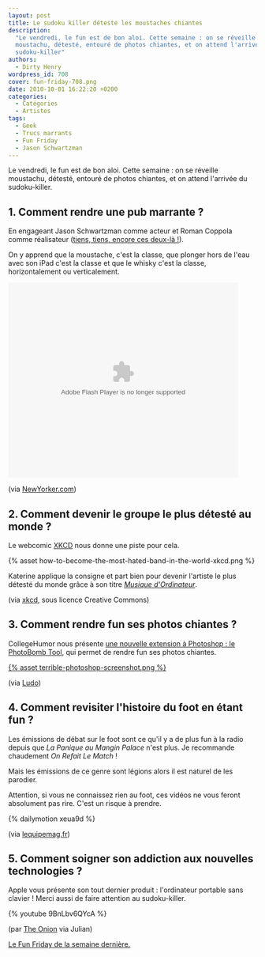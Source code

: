 ```yaml
---
layout: post
title: Le sudoku killer déteste les moustaches chiantes
description:
  "Le vendredi, le fun est de bon aloi. Cette semaine : on se réveille
  moustachu, détesté, entouré de photos chiantes, et on attend l'arrivée du
  sudoku-killer"
authors:
  - Dirty Henry
wordpress_id: 708
cover: fun-friday-708.png
date: 2010-10-01 16:22:20 +0200
categories:
  - Catégories
  - Artistes
tags:
  - Geek
  - Trucs marrants
  - Fun Friday
  - Jason Schwartzman
---
```


Le vendredi, le fun est de bon aloi. Cette semaine : on se réveille moustachu,
détesté, entouré de photos chiantes, et on attend l'arrivée du sudoku-killer.

## 1. Comment rendre une pub marrante ?

En engageant Jason Schwartzman comme acteur et Roman Coppola comme réalisateur
([tiens, tiens, encore ces deux-là !](201)).

On y apprend que la moustache, c'est la classe, que plonger hors de l'eau avec
son iPad c'est la classe et que le whisky c'est la classe, horizontalement ou
verticalement.

<embed src="http://c.brightcove.com/services/viewer/federated_f8/1827871374" bgcolor="#FFFFFF" flashVars="videoId=617212348001&linkBaseURL=http%3A%2F%2Fwww.newyorker.com%2Fonline%2Fblogs%2Fnewsdesk%2F2010%2F09%2Fjason-schwartzman-ipad-video.html&playerId=1827871374&viewerSecureGatewayURL=https://console.brightcove.com/services/amfgateway&servicesURL=http://services.brightcove.com/services&cdnURL=http://admin.brightcove.com&domain=embed&autoStart=false&" base="http://admin.brightcove.com" name="flashObj" width="466" height="395" seamlesstabbing="false" type="application/x-shockwave-flash" swLiveConnect="true" pluginspage="http://www.macromedia.com/shockwave/download/index.cgi?P1_Prod_Version=ShockwaveFlash"></embed>

(via
[NewYorker.com](http://www.newyorker.com/online/blogs/newsdesk/2010/09/jason-schwartzman-ipad-video.html))

## 2. Comment devenir le groupe le plus détesté au monde ?

Le webcomic [XKCD](http://xkcd.com/780/) nous donne une piste pour cela.

{% asset how-to-become-the-most-hated-band-in-the-world-xkcd.png %}

Katerine applique la consigne et part bien pour devenir l'artiste le plus
détesté du monde grâce à son titre
[_Musique d'Ordinateur_](http://www.deezer.com/listen-7045903).

(via [xkcd](http://xkcd.com), sous licence Creative Commons)

## 3. Comment rendre fun ses photos chiantes ?

CollegeHumor nous présente
[une nouvelle extension à Photoshop : le PhotoBomb Tool](http://www.collegehumor.com/video:1940686),
qui permet de rendre fun ses photos chiantes.

[{% asset terrible-photoshop-screenshot.png %}](http://www.collegehumor.com/video:1940686)

(via [Ludo](http://www.geeek.org/post/photoshop-cs11-et-le-photobomb-tool-892))

## 4. Comment revisiter l'histoire du foot en étant fun ?

Les émissions de débat sur le foot sont ce qu'il y a de plus fun à la radio
depuis que _La Panique au Mangin Palace_ n'est plus. Je recommande chaudement
_On Refait Le Match_ !

Mais les émissions de ce genre sont légions alors il est naturel de les
parodier.

Attention, si vous ne connaissez rien au foot, ces vidéos ne vous feront
absolument pas rire. C'est un risque à prendre.

{% dailymotion xeua9d %}

(via
[lequipemag.fr](http://www.lequipemag.fr/EquipeMag/Blogs/les-deux-dingues-de-l-after-20100916_183228.html))

## 5. Comment soigner son addiction aux nouvelles technologies ?

Apple vous présente son tout dernier produit : l'ordinateur portable sans
clavier ! Merci aussi de faire attention au sudoku-killer.

{% youtube 9BnLbv6QYcA %}

(par [The Onion](http://www.theonion.com/) via Julian)

[Le Fun Friday de la semaine dernière.](705)
